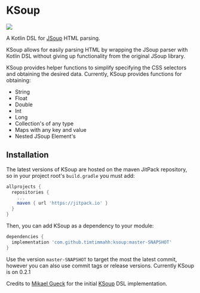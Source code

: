 # KSoup

[![](https://jitpack.io/v/timtimmahh/ksoup.svg)](https://jitpack.io/#timtimmahh/ksoup)

A Kotlin DSL for [JSoup](https://jsoup.org/) HTML parsing.

KSoup allows for easily parsing HTML by wrapping the JSoup parser with Kotlin DSL without giving up functionality from the original JSoup library.

KSoup provides helper functions to simplify specifying the CSS selectors and obtaining the desired data. 
Currently, KSoup provides functions for obtaining:

* String
* Float
* Double
* Int
* Long
* Collection's of any type
* Maps with any key and value
* Nested JSoup Element's

## Installation

The latest versions of KSoup are hosted on the maven JitPack repository, so in your project root's `build.gradle` you must add:

```gradle
allprojects {
  repositories {
    ...
    maven { url 'https://jitpack.io' }
  }
}
 ```

Then, you can add KSoup as a dependency to your module:

```gradle
dependencies {
  implementation 'com.github.timtimmahh:ksoup:master-SNAPSHOT'
}
```

Use the version `master-SNAPSHOT` to target the most the latest commit, however you can also use commit tags or release versions. Currently KSoup is on 0.2.1



Credits to [Mikael Gueck](https://github.com/mikaelhg) for the initial [KSoup](https://github.com/mikaelhg/ksoup.git) DSL implementation.
